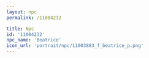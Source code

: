 ```yaml
---
layout: npc
permalink: /11004232

title: Npc
id: '11004232'
npc_name: 'Beatrice'
icon_url: 'portrait/npc/11003883_f_beatrice_p.png'
---
```

